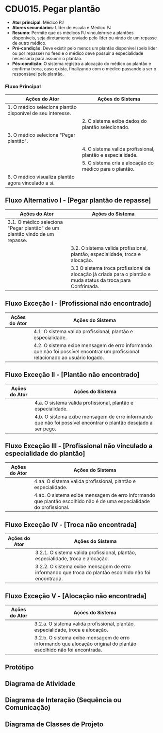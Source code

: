 # CDU015. Pegar plantão

* **Ator principal**: Médico PJ
* **Atores secundários**: Líder de escala e Médico PJ
* **Resumo**: Permite que os médicos PJ vinculem-se a plantões disponíveis, seja diretamente enviado pelo líder ou vindo de um repasse de outro médico.
* **Pré-condição**: Deve existir pelo menos um plantão disponível (pelo líder ou por repasse) no feed e o médico deve possuir a especialidade necessária para assumir o plantão.
* **Pós-condição**: O sistema registra a alocação do médico ao plantão e confirma troca, caso exista, finalizando com o médico passando a ser o responsável pelo plantão.


### Fluxo Principal

| Ações do Ator                                              | Ações do Sistema                                           |
|------------------------------------------------------------|------------------------------------------------------------|
| 1. O médico seleciona plantão disponível de seu interesse. |                                                            |
|                                                            | 2. O sistema exibe dados do plantão selecionado.           |
| 3. O médico seleciona "Pegar plantão".                     |                                                            |
|                                                            | 4. O sistema valida profissional, plantão e especialidade. |
|                                                            | 5. O sistema cria a alocação do médico para o plantão.     |
| 6. O médico visualiza plantão agora vinculado a si.        |                                                            |

## Fluxo Alternativo I - [Pegar plantão de repasse]
| Ações do Ator                                                              | Ações do Sistema                                                                                              |
|----------------------------------------------------------------------------|---------------------------------------------------------------------------------------------------------------|
| 3.1. O médico seleciona "Pegar plantão" de um plantão vindo de um repasse. |                                                                                                               |
|                                                                            | 3.2. O sistema valida profissional, plantão, especialidade, troca e alocação.                                 |
|                                                                            | 3.3 O sistema troca profissional da alocação já criada para o plantão e muda status da troca para Confrimada. |

## Fluxo Exceção I - [Profissional não encontrado]
| Ações do Ator | Ações do Sistema                                                                                                               |
|---------------|--------------------------------------------------------------------------------------------------------------------------------|
|               | 4.1. O sistema valida profissional, plantão e especialidade.                                                                   |
|               | 4.2. O sistema exibe mensagem de erro informando que não foi possível encontrar um profissional relacionado ao usuário logado. |

## Fluxo Exceção II - [Plantão não encontrado]
| Ações do Ator | Ações do Sistema                                                                                               |
|---------------|----------------------------------------------------------------------------------------------------------------|
|               | 4.a. O sistema valida profissional, plantão e especialidade.                                                   |
|               | 4.b. O sistema exibe mensagem de erro informando que não foi possível encontrar o plantão desejado a ser pego. |

## Fluxo Exceção III - [Profissional não vinculado a especialidade do plantão]
| Ações do Ator | Ações do Sistema                                                                                                    |
|---------------|---------------------------------------------------------------------------------------------------------------------|
|               | 4.aa. O sistema valida profissional, plantão e especialidade.                                                       |
|               | 4.ab. O sistema exibe mensagem de erro informando que plantão escolhido não é de uma especialidade do profissional. |

## Fluxo Exceção IV - [Troca não encontrada]
| Ações do Ator | Ações do Sistema                                                                                      |
|---------------|-------------------------------------------------------------------------------------------------------|
|               | 3.2.1. O sistema valida profissional, plantão, especialidade, troca e alocação.                       |
|               | 3.2.2. O sistema exibe mensagem de erro informando que troca do plantão escolhido não foi encontrada. |

## Fluxo Exceção V - [Alocação não encontrada]
| Ações do Ator | Ações do Sistema                                                                                                  |
|---------------|-------------------------------------------------------------------------------------------------------------------|
|               | 3.2.a. O sistema valida profissional, plantão, especialidade, troca e alocação.                                   |
|               | 3.2.b. O sistema exibe mensagem de erro informando que alocação original do plantão escolhido não foi encontrada. |

## Protótipo

## Diagrama de Atividade

## Diagrama de Interação (Sequência ou Comunicação)

## Diagrama de Classes de Projeto

